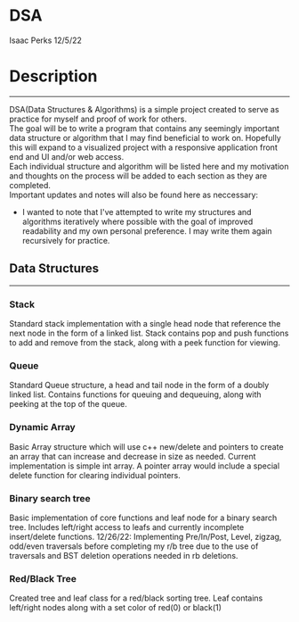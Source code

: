 # DSA
Isaac Perks 12/5/22
<br />
# Description
_____________________
DSA(Data Structures & Algorithms) is a simple project created to serve as practice for myself and proof of work for others.
	<br />
	The goal will be to write a program that contains any seemingly important data structure or algorithm that I may find beneficial
	to work on. Hopefully this will expand to a visualized project with a responsive application front end and UI and/or web access.
	<br />
	Each individual structure and algorithm will be listed here and my motivation and thoughts on the process will be added to each section
	as they are completed.
	<br />
Important updates and notes will also be found here as neccessary:
- I wanted to note that I've attempted to write my structures and algorithms iteratively where possible with the goal of improved
readability and my own personal preference. I may write them again recursively for practice.

## Data Structures
______________________
### Stack
Standard stack implementation with a single head node that reference the next node in the form of a linked list. 
Stack contains pop and push functions to add and remove from the stack, along with a peek function for viewing.
### Queue
Standard Queue structure, a head and tail node in the form of a doubly linked list.
Contains functions for queuing and dequeuing, along with peeking at the top of the queue.
### Dynamic Array
Basic Array structure which will use c++ new/delete and pointers to create an array that can increase
and decrease in size as needed. Current implementation is simple int array. A pointer array would include
a special delete function for clearing individual pointers.
### Binary search tree
Basic implementation of core functions and leaf node for a  binary search tree. Includes left/right access to leafs
and currently incomplete insert/delete functions.
12/26/22: Implementing Pre/In/Post, Level, zigzag, odd/even traversals before completing my r/b tree due to the
use of traversals and BST deletion operations needed in rb deletions.
### Red/Black Tree
Created tree and leaf class for a red/black sorting tree. Leaf contains left/right nodes along with a set color of 
red(0) or black(1)

